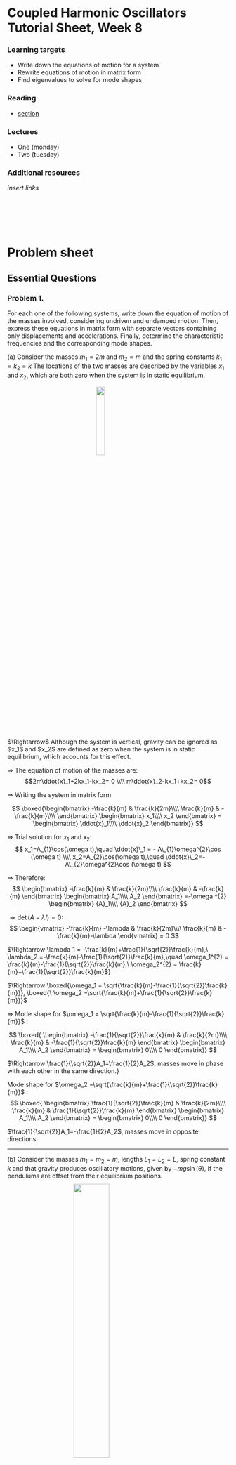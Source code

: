<script type="text/x-mathjax-config">
  MathJax.Hub.Config({
    tex2jax: {
      inlineMath: [ ['$','$'], ["\\(","\\)"] ],
      processEscapes: true
    }
  });
</script>

<script type="text/javascript" async
  src="https://cdnjs.cloudflare.com/ajax/libs/mathjax/2.7.5/MathJax.js?config=TeX-MML-AM_CHTML">
</script>
<script type="text/javascript" src="tutorialSheetScripts.js"> </script>
<link rel="stylesheet" type="text/css" media="all" href="styles.css">

# Coupled Harmonic Oscillators Tutorial Sheet, Week 8

### Learning targets
* Write down the equations of motion for a system
* Rewrite equations of motion in matrix form
* Find eigenvalues to solve for mode shapes

### Reading
* [section](link#page=x)

### Lectures
* One (monday)
* Two (tuesday)

### Additional resources
*insert links*

<br><br><br><br>

# Problem sheet
## Essential Questions
### Problem 1.
For each one of the following systems, write down the equation of motion of the masses involved, considering undriven and undamped motion. Then, express these equations in matrix form with separate vectors containing only displacements and accelerations. Finally, determine the characteristic frequencies and the corresponding mode shapes.

(a) Consider the masses $m_1=2m$ and $m_2=m$ and the spring constants $k_1=k_2=k$ The locations of the two masses are described by the variables $x_1$ and $x_2$, which are both zero when the system is in static equilibrium.

<img src = "08-cho-media\figure3.PNG" width="20%" style = "margin: 10px auto 20px; display: block;">

<div class = "answer">
$\Rightarrow$ Although the system is vertical, gravity can be ignored as $x_1$ and $x_2$ are defined as zero when the system is in static equilibrium, which accounts for this effect.

$\Rightarrow$ The equation of motion of the masses are:
$$2m\ddot{x}_1+2kx_1-kx_2= 0
\\\\
m\ddot{x}_2-kx_1+kx_2= 0$$

$\Rightarrow$ Writing the system in matrix form:

$$
\boxed{\begin{bmatrix}
-\frac{k}{m} & \frac{k}{2m}\\\\
\frac{k}{m}   & -\frac{k}{m}\\\\
\end{bmatrix}
\begin{bmatrix}
x_1\\\\
x_2
\end{bmatrix} =
\begin{bmatrix}
\ddot{x}_1\\\\
\ddot{x}_2
\end{bmatrix}}
$$

$\Rightarrow$ Trial solution for $x_1$ and $x_2$:
$$ 
x_1=A_{1}\cos(\omega t),\quad \ddot{x}\_1 = - A\_{1}\omega^{2}\cos (\omega t)
\\\\
x_2=A_{2}\cos(\omega t),\quad \ddot{x}\_2=-A\_{2}\omega^{2}\cos (\omega t)
$$

$\Rightarrow$ Therefore:
$$
\begin{bmatrix}
-\frac{k}{m} & \frac{k}{2m}\\\\
\frac{k}{m}   & -\frac{k}{m}
\end{bmatrix}
\begin{bmatrix}
A_1\\\\
A_2
\end{bmatrix} =-\omega ^{2}
\begin{bmatrix}
{A}_1\\\\
{A}_2
\end{bmatrix}
$$

$\Rightarrow \det(A−\lambda I) = 0$:
$$
\begin{vmatrix}
-\frac{k}{m} -\lambda & \frac{k}{2m}\\\\
\frac{k}{m}   & -\frac{k}{m}-\lambda 
\end{vmatrix}
= 0
$$

$\Rightarrow \lambda_1 = -\frac{k}{m}+\frac{1}{\sqrt{2}}\frac{k}{m},\ \lambda_2 =-\frac{k}{m}-\frac{1}{\sqrt{2}}\frac{k}{m},\quad \omega_1^{2} = \frac{k}{m}-\frac{1}{\sqrt{2}}\frac{k}{m},\ \omega_2^{2} = \frac{k}{m}+\frac{1}{\sqrt{2}}\frac{k}{m}$}

$\Rightarrow \boxed{\omega_1 = \sqrt{\frac{k}{m}-\frac{1}{\sqrt{2}}\frac{k}{m}}}, \boxed{\ \omega_2 =\sqrt{\frac{k}{m}+\frac{1}{\sqrt{2}}\frac{k}{m}}}$

$\Rightarrow$ Mode shape for $\omega_1 = \sqrt{\frac{k}{m}-\frac{1}{\sqrt{2}}\frac{k}{m}}$ :

$$
\boxed{
\begin{bmatrix}
-\frac{1}{\sqrt{2}}\frac{k}{m} & \frac{k}{2m}\\\\
\frac{k}{m} & -\frac{1}{\sqrt{2}}\frac{k}{m}
\end{bmatrix}
\begin{bmatrix}
A_1\\\\
A_2
\end{bmatrix} =
\begin{bmatrix}
0\\\\
0
\end{bmatrix}}
$$

$\Rightarrow \frac{1}{\sqrt{2}}A_1=\frac{1}{2}A_2$, masses move in phase with each other in the same direction.}

Mode shape for $\omega_2 =\sqrt{\frac{k}{m}+\frac{1}{\sqrt{2}}\frac{k}{m}}$ :
$$
\boxed{
\begin{bmatrix}
\frac{1}{\sqrt{2}}\frac{k}{m} & \frac{k}{2m}\\\\
\frac{k}{m} & \frac{1}{\sqrt{2}}\frac{k}{m}
\end{bmatrix}
\begin{bmatrix}
A_1\\\\
A_2
\end{bmatrix} =
\begin{bmatrix}
0\\\\
0
\end{bmatrix}}
$$

$\frac{1}{\sqrt{2}}A_1=-\frac{1}{2}A_2$, masses move in opposite directions.
</div>

------------------------------------------------------

(b) Consider the masses $m_1=m_2=m$, lengths $L_1=L_2=L$, spring constant $k$ and that gravity produces oscillatory motions, given by $-mg\sin(\theta)$, if the pendulums are offset from their equilibrium positions.
<img src = "08-cho-media\figure2.PNG" width="40%" style = "margin: 10px auto 20px; display: block;">
<div class = "answer">
$\Rightarrow$ The equation of motion of the masses are:
$$
m_1\ddot{x}_1+mg\sin(\theta_1)+(x_{1}-x_2)k= 0
\\\\
m_2\ddot{x}_2+mg\sin(\theta_2)+(x_{2}-x_1)k= 0
$$

$\Rightarrow$ Expressing the $\sin(\theta)$ in terms of $x$ and $L$:
$$
-\big(\frac{g}{L}+\frac{k}{m})x_1+\frac{k}{m}x_2=\ddot{x}_1
\\\
-\big(\frac{g}{L}+\frac{k}{m})x_2+\frac{k}{m}x_1=\ddot{x}_2
$$

$\Rightarrow$ Writing the system in matrix form:
$$
\boxed{
\begin{bmatrix}
-(\frac{g}{L}+\frac{k}{m}) & \frac{k}{m}\\\\
\frac{k}{m}   & -(\frac{g}{L}+\frac{k}{m})\\\\
\end{bmatrix}
\begin{bmatrix}
x_1\\\\
x_2
\end{bmatrix}
=-\omega ^{2}
\begin{bmatrix}
\ddot{x}_1\\\\
\ddot{x}_2
\end{bmatrix}}
$$

$\Rightarrow$ Therefore:
$$
\begin{bmatrix}
-(\frac{g}{L}+\frac{k}{m}) & \frac{k}{m}\\\\
\frac{k}{m}   & -(\frac{g}{L}+\frac{k}{m})\\\\
\end{bmatrix}
\begin{bmatrix}
A_1\\\\
A_2
\end{bmatrix}
=-\omega ^{2}
\begin{bmatrix}
{A}_1\\\\
\ddot{}{A}_2
\end{bmatrix}
$$

$\Rightarrow \det(A-\lambda I) = 0$:
$$
\begin{vmatrix}
-(\frac{g}{L}+\frac{k}{m}) -\lambda& \frac{k}{m}\\\\
\frac{k}{m}   & -(\frac{g}{L}+\frac{k}{m})-\lambda\\\\
\end{vmatrix}
= 0
$$

$\Rightarrow \lambda_1 = -\frac{g}{L}-2\frac{k}{m},\ \lambda_2 = -\frac{g}{L},\quad \omega_1^{2} = \frac{g}{L}+2\frac{k}{m},\ \omega_2^{2} = \frac{g}{L}$

$$\boxed{\omega_1 = \sqrt{\frac{g}{L}+2\frac{k}{m}},\ \omega_2 =\sqrt{\frac{g}{l}}}$$

$\Rightarrow$ Mode shape for $ \omega_1 = \sqrt{\frac{g}{L}+2\frac{k}{m}}$:
$$
\boxed{
\begin{bmatrix}
\frac{k}{m} & \frac{k}{m}\\\\
\frac{k}{m} & \frac{k}{m}
\end{bmatrix}
\begin{bmatrix}
A_1\\\\
A_2
\end{bmatrix}=
\begin{bmatrix}
0\\\\
0
\end{bmatrix}}
$$

$A_1=-A_2$, masses move in opposite directions with equal but opposite displacements.}

$\Rightarrow$ Mode shape for $\omega_2 =\sqrt{\frac{g}{L}}$:
$$
\boxed{
\begin{bmatrix}
-\frac{k}{m} & \frac{k}{m}\\\\
\frac{k}{m} & -\frac{k}{m}
\end{bmatrix}
\begin{bmatrix}
A_1\\\\
A_2
\end{bmatrix}=
\begin{bmatrix}
0\\\\
0
\end{bmatrix}}
$$

$\Rightarrow A_1=A_2$, masses move in phase with each other, in the same direction.

</div>

------------------------------------------------------

## Exam Style Questions
### Problem 3.
Consider the masses $m_1=m_2=m$ and the spring constants $k_1=k_2=k_3=k$
<img src = "08-cho-media\figure1.PNG" width="80%" style = "margin: 10px auto 20px; display: block;">

<div class = "answer">
$\Rightarrow$ The equation of motion of the masses are (mass times acceleration of each mass is equal to the resulting force acting on each mass):
$$
m_1\ddot{x}_1+(k_1+k_2)x_1-k_2x_2= 0
$\\\\ 
$
m_{2}\ddot{x}_2+(k_3+k_2)x_2-k_2x_1= 0
$$

$\Rightarrow$ Writing the system in matrix form:
$$
\boxed{
\begin{bmatrix}
-2\frac{k}{m} & \frac{k}{m}\\\\
\frac{k}{m}   & -2\frac{k}{m}\\\\
\end{bmatrix}
\begin{bmatrix}
x_1\\\\
x_2
\end{bmatrix} =
\begin{bmatrix}
\ddot{x}_1\\\\
\ddot{x}_2
\end{bmatrix}}
$$

$\Rightarrow$ Trial solution for $x_1$ and $x_2$:
$$
x_1=A_{1}\cos(\omega t),\quad \ddot{x}\_1=-A\_{1}\omega^{2}\cos (\omega t) \\\\
x_2=A_{2}\cos(\omega t),\quad \ddot{x}\_2=-A\_{2}\omega^{2}\cos (\omega t)
$$

$\Rightarrow$ Therefore:
$$
\begin{bmatrix}
-2\frac{k}{m} & \frac{k}{m}\\\\
\frac{k}{m}   & -2\frac{k}{m}
\end{bmatrix}
\begin{bmatrix}
A_1\\\\
A_2
\end{bmatrix}
=-\omega ^{2}
\begin{bmatrix}
{A}_1\\\\
{A}_2
\end{bmatrix}
$$

$\Rightarrow \det(A-\lambda I) = 0$:
$$
\begin{vmatrix}
-2\frac{k}{m} -\lambda & \frac{k}{m}\\\\
\frac{k}{m}   & -2\frac{k}{m}-\lambda 
\end{vmatrix}
= 0
$$

$\Rightarrow\lambda_1 = -3\frac{k}{m},\ \lambda_2 = -\frac{k}{m},\quad \omega_1^{2} = 3\frac{k}{m},\ \omega_2^{2} = \frac{k}{m}$

$\Rightarrow \boxed{\omega_1 = \sqrt{3\frac{k}{m}},\ \omega_2 =\sqrt{\frac{k}{m}}}$

$\Rightarrow$ Mode shape for $\omega_1 = \sqrt{3\frac{k}{m}}\quad$(sub $\lambda_1$ into det$(A-\lambda I) = 0$):
$$
\boxed{
\begin{bmatrix}
\frac{k}{m} & \frac{k}{m}\\\\
\frac{k}{m} & \frac{k}{m}
\end{bmatrix}
\begin{bmatrix}
A_1\\\\
A_2
\end{bmatrix} =
\begin{bmatrix}
0\\\\
0
\end{bmatrix}}
$$

$\Rightarrow$ $A_1=-A_2$, masses move in opposite directions with equal but opposite displacements.

Mode shape for $\omega_2 =\sqrt{\frac{k}{m}}\quad$(sub $\lambda_2$ into det$(A-\lambda I)=0$):
$$
\boxed{
\begin{bmatrix}
-\frac{k}{m} & \frac{k}{m}\\\\
\frac{k}{m} & -\frac{k}{m}
\end{bmatrix}
\begin{bmatrix}
A_1\\\\
A_2
\end{bmatrix} =
\begin{bmatrix}
0\\\\
0
\end{bmatrix}}
$$

$A_1=A_2$, masses move in phase with each other, in the same direction.
</div>

------------------------------------------------------

## Challenging Questions
### Problem n.

<br><br>

## Answers

<button type="button" onclick="displayAnswerButtons('block')">Show answer buttons</button>
<button type="button" onclick="displayAnswers('block')">Show all answers</button>
<button type="button" onclick="displayAnswers('none')">hide all answers</button>

<br><br>

# Next week, a test! :)